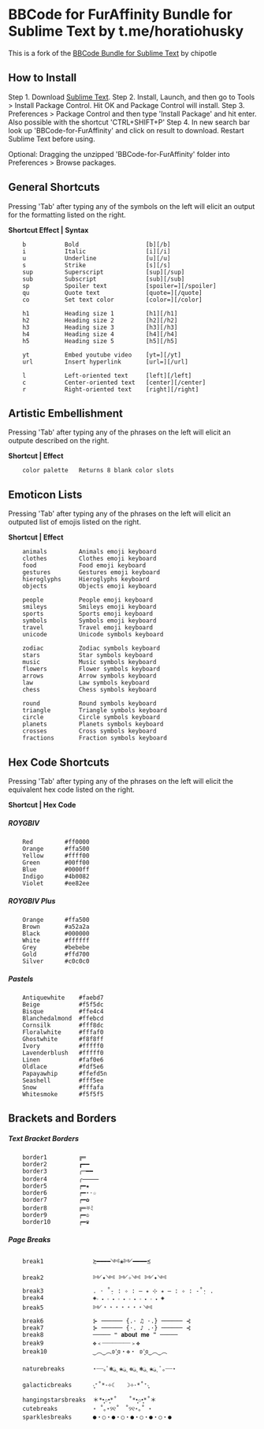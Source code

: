 # BBCode for FurAffinity Bundle for Sublime Text by t.me/horatiohusky

This is a fork of the [BBCode Bundle for Sublime Text][1] by chipotle

[1]: https://github.com/chipotle

## How to Install

Step 1. Download [Sublime Text](https://www.sublimetext.com/download).
[]()
Step 2. Install, Launch, and then go to Tools > Install Package Control. Hit OK and Package Control will install.
Step 3. Preferences > Package Control and then type 'Install Package' and hit enter. Also possible with the shortcut 'CTRL+SHIFT+P'
Step 4. In new search bar look up 'BBCode-for-FurAffinity' and click on result to download. Restart Sublime Text before using. 

Optional: Dragging the unzipped 'BBCode-for-FurAffinity' folder into Preferences > Browse packages.

## General Shortcuts

Pressing 'Tab' after typing any of the symbols on the left
will elicit an output for the formatting listed on the right.

<strong>Shortcut Effect | Syntax</strong>
```
    b           Bold                   [b][/b]
    i           Italic                 [i][/i]
    u           Underline              [u][/u]
    s           Strike                 [s][/s]
    sup         Superscript            [sup][/sup]
    sub         Subscript              [sub][/sub]
    sp          Spoiler text           [spoiler=][/spoiler]
    qu          Quote text             [quote=][/quote]
    co          Set text color         [color=][/color]

    h1          Heading size 1         [h1][/h1]
    h2          Heading size 2         [h2][/h2]
    h3          Heading size 3         [h3][/h3]
    h4          Heading size 4         [h4][/h4]
    h5          Heading size 5         [h5][/h5]

    yt          Embed youtube video    [yt=][/yt]
    url         Insert hyperlink       [url=][/url]

    l           Left-oriented text     [left][/left]
    c           Center-oriented text   [center][/center]
    r           Right-oriented text    [right][/right]
```

## Artistic Embellishment

Pressing 'Tab' after typing any of the phrases on the left
will elicit an outpute described on the right.

<strong>Shortcut | Effect</strong>
```
    color palette   Returns 8 blank color slots
```

## Emoticon Lists

Pressing 'Tab' after typing any of the phrases on the left
will elicit an outputed list of emojis listed on the right.

<strong>Shortcut | Effect</strong>
```
    animals         Animals emoji keyboard
    clothes         Clothes emoji keyboard
    food            Food emoji keyboard
    gestures        Gestures emoji keyboard
    hieroglyphs     Hieroglyphs keyboard
    objects         Objects emoji keyboard
    
    people          People emoji keyboard
    smileys         Smileys emoji keyboard
    sports          Sports emoji keyboard
    symbols         Symbols emoji keyboard
    travel          Travel emoji keyboard
    unicode         Unicode symbols keyboard

    zodiac          Zodiac symbols keyboard
    stars           Star symbols keyboard
    music           Music symbols keyboard
    flowers         Flower symbols keyboard
    arrows          Arrow symbols keyboard
    law             Law symbols keyboard
    chess           Chess symbols keyboard

    round           Round symbols keyboard
    triangle        Triangle symbols keyboard
    circle          Circle symbols keyboard
    planets         Planets symbols keyboard
    crosses         Cross symbols keyboard
    fractions       Fraction symbols keyboard
```

## Hex Code Shortcuts

Pressing 'Tab' after typing any of the phrases on the left
will elicit the equivalent hex code listed on the right.

<strong>Shortcut | Hex Code</strong>

##### ROYGBIV
```
    Red         #ff0000       
    Orange      #ffa500
    Yellow      #ffff00
    Green       #00ff00
    Blue        #0000ff
    Indigo      #4b0082
    Violet      #ee82ee
```
##### ROYGBIV Plus
```
    Orange      #ffa500
    Brown       #a52a2a
    Black       #000000
    White       #ffffff
    Grey        #bebebe
    Gold        #ffd700
    Silver      #c0c0c0
```
##### Pastels
```
    Antiquewhite    #faebd7
    Beige           #f5f5dc
    Bisque          #ffe4c4
    Blanchedalmond  #ffebcd
    Cornsilk        #fff8dc
    Floralwhite     #fffaf0
    Ghostwhite      #f8f8ff
    Ivory           #fffff0
    Lavenderblush   #fffff0
    Linen           #faf0e6
    Oldlace         #fdf5e6
    Papayawhip      #ffefd5n
    Seashell        #fff5ee
    Snow            #fffafa
    Whitesmoke      #f5f5f5
```

## Brackets and Borders

##### Text Bracket Borders
```
    border1         ╔═
    border2         ┏━━
    border3         ╭─━━
    border4         ╭⸻
    border5         ┍━★
    border6         ┍━⋆⋅☆
    border7         ┍━✿
    border8         ╔═⛧ﾐ
    border9         ┍━♔
    border10        ┍━♛
```
##### Page Breaks
```
    break1              ≿━━━━༺❀༻━━━━≾
    break2              ༻✦༺ ༻✧༺ ༻✦༺
    break3              . ⋅ ˚̣- : ✧ : – ⭒ ⊹ ⭒ – : ✧ : -˚̣⋅ .
    break4              ◈𝅒 𝅓 𝅒 𝅓 𝅒 𝅓 𝅒 𝅓 𝅒 𝅓 𝅒 𝅓 ◈
    break5              ༻﹡﹡﹡﹡﹡﹡﹡༺
    break6              ⊱ ────── {.⋅ ♫ ⋅.} ────── ⊰
    break7              ⊱ ────── {⋅. ♪ .⋅} ────── ⊰
    break8              ───── ❝ 𝐚𝐛𝐨𝐮𝐭 𝐦𝐞 ❞ ─────
    break9              ✥﹤┈┈┈┈┈┈┈┈﹥✥
    break10             ‿︵‿︵ʚ˚̣̣̣͙ɞ・❉・ ʚ˚̣̣̣͙ɞ‿︵‿︵

    naturebreaks        ⋆┈┈｡ﾟ❃ུ۪ ❀ུ۪ ❁ུ۪ ❃ུ۪ ❀ུ۪ ﾟ｡┈┈⋆
    galacticbreaks      ‧͙⁺˚*･༓☾　　☽༓･*˚⁺‧͙
    hangingstarsbreaks  ＊*•̩̩͙✩•̩̩͙*˚　　˚*•̩̩͙✩•̩̩͙*˚＊
    cutebreaks          ⋆ ˚｡⋆୨୧˚　˚୨୧⋆｡˚ ⋆
    sparklesbreaks      ●・○・●・○・●・○・●・○・●
```









